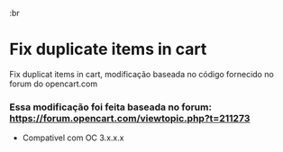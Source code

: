 :br
# Fix duplicate items in cart
 Fix duplicat items in cart, modificação baseada no código fornecido no forum do opencart.com
 ### Essa modificação foi feita baseada no forum: https://forum.opencart.com/viewtopic.php?t=211273
 
 
 - Compativel com OC 3.x.x.x
